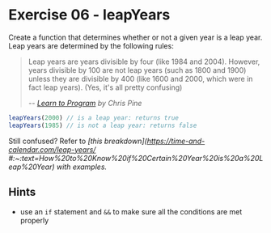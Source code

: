 # Exercise 06 - leapYears

Create a function that determines whether or not a given year is a leap year. Leap years are determined by the following rules:

> Leap years are years divisible by four (like 1984 and 2004). However, years divisible by 100 are not leap years (such as 1800 and 1900) unless they are divisible by 400 (like 1600 and 2000, which were in fact leap years). (Yes, it's all pretty confusing)
>
> -- <cite>[Learn to Program](https://pine.fm/LearnToProgram/chap_06.html) by Chris Pine</cite>

```javascript
leapYears(2000) // is a leap year: returns true
leapYears(1985) // is not a leap year: returns false
```
Still confused? Refer to <cite>[this breakdown](https://time-and-calendar.com/leap-years/  #:~:text=How%20to%20Know%20if%20Certain%20Year%20is%20a%20Leap%20Year)<cite> with examples.


## Hints
- use an `if` statement and `&&` to make sure all the conditions are met properly
